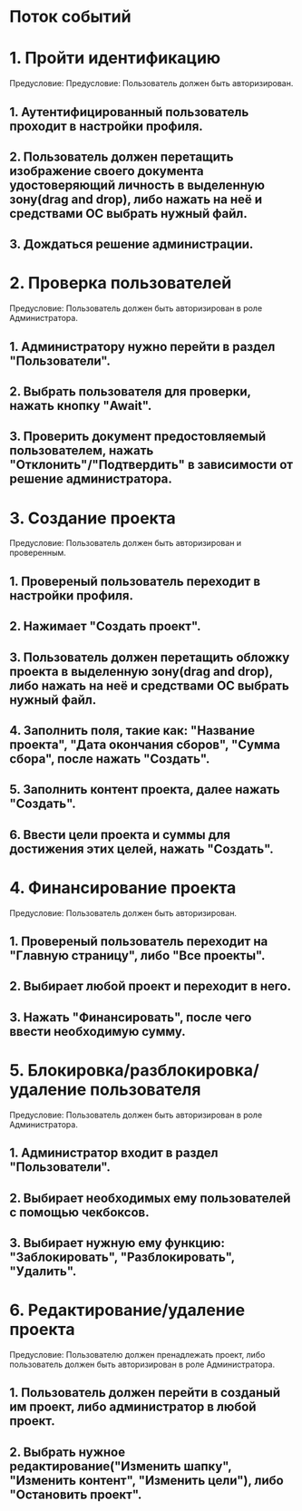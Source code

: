 ﻿# Поток событий

# 1. Пройти идентификацию
Предусловие: Предусловие: Пользователь должен быть авторизирован.
## 1. Аутентифицированный пользователь проходит в настройки профиля.
## 2. Пользователь должен перетащить изображение своего документа удостоверяющий личность в выделенную зону(drag and drop), либо нажать на неё и средствами ОС выбрать нужный файл.
## 3. Дождаться решение администрации.

# 2. Проверка пользователей
Предусловие: Пользователь должен быть авторизирован в роле Администратора.
## 1. Администратору нужно перейти в раздел "Пользователи".
## 2. Выбрать пользователя для проверки, нажать кнопку "Await".
## 3. Проверить документ предостовляемый пользователем, нажать "Отклонить"/"Подтвердить" в зависимости от решение администратора.

# 3. Создание проекта
Предусловие: Пользователь должен быть авторизирован и проверенным.
## 1. Провереный пользователь переходит в настройки профиля.
## 2. Нажимает "Создать проект".
## 3. Пользователь должен перетащить обложку проекта в выделенную зону(drag and drop), либо нажать на неё и средствами ОС выбрать нужный файл.
## 4. Заполнить поля, такие как: "Название проекта", "Дата окончания сборов", "Сумма сбора", после нажать "Создать".
## 5. Заполнить контент проекта, далее нажать "Создать".
## 6. Ввести цели проекта и суммы для достижения этих целей, нажать "Создать".

# 4. Финансирование проекта
Предусловие: Пользователь должен быть авторизирован.
## 1. Провереный пользователь переходит на "Главную страницу", либо "Все проекты".
## 2. Выбирает любой проект и переходит в него.
## 3. Нажать "Финансировать", после чего ввести необходимую сумму.

# 5. Блокировка/разблокировка/удаление пользователя
Предусловие: Пользователь должен быть авторизирован в роле Администратора.
## 1. Администратор входит в раздел "Пользователи".
## 2. Выбирает необходимых ему пользователей с помощью чекбоксов.
## 3. Выбирает нужную ему функцию: "Заблокировать", "Разблокировать", "Удалить".

# 6. Редактирование/удаление проекта
Предусловие: Пользователю должен пренадлежать проект, либо пользователь должен быть авторизирован в роле Администратора.
## 1. Пользователь должен перейти в созданый им проект, либо администратор в любой проект.
## 2. Выбрать нужное редактирование("Изменить шапку", "Изменить контент", "Изменить цели"), либо "Остановить проект".
